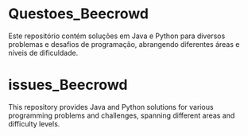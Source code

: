 # Questoes_Beecrowd
<p>Este repositório contém soluções em Java e Python para diversos problemas e desafios de programação, abrangendo diferentes áreas e níveis de dificuldade.</p>

# issues_Beecrowd
<p>This repository provides Java and Python solutions for various programming problems and challenges, spanning different areas and difficulty levels.</p>
